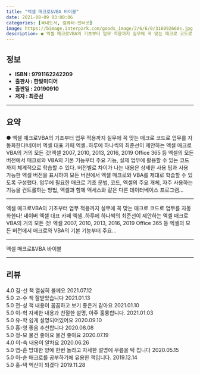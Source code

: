 ```yaml
---
title: "엑셀 매크로&VBA 바이블"
date: 2021-08-09 03:00:06
categories: [국내도서, 컴퓨터-인터넷]
image: https://bimage.interpark.com/goods_image/2/6/6/0/316092660s.jpg
description: ● 엑셀 매크로VBA의 기초부터 업무 적용까지 실무에 꼭 맞는 매크로 코드로 업무를 자동화한다!네이버 엑셀 대표 카페 엑셀..하루에 하나씩의 최준선이 제안하는 엑셀 매크로VBA의 거의 모든 것!엑셀 2007, 2010, 2013, 2016, 2019 Office 365 등 엑셀의 모든
---
```


## **정보**

- **ISBN : 9791162242209**
- **출판사 : 한빛미디어**
- **출판일 : 20190910**
- **저자 : 최준선**

------



## **요약**

●  엑셀 매크로VBA의 기초부터 업무 적용까지 실무에 꼭 맞는 매크로 코드로 업무를 자동화한다!네이버 엑셀 대표 카페 엑셀..하루에 하나씩의 최준선이 제안하는 엑셀 매크로VBA의 거의 모든 것!엑셀 2007, 2010, 2013, 2016, 2019 Office 365 등 엑셀의 모든 버전에서 매크로와 VBA의 기본 기능부터 주요 기능, 실제 업무에 활용할 수 있는 코드까지 체계적으로 학습할 수 있다. 버전별로 차이가 나는 내용은 상세한 사용 팁과 사용 가능한 엑셀 버전을 표시하여 모든 버전에서 엑셀 매크로와 VBA를 제대로 학습할 수 있도록 구성했다. 업무에 필요한 매크로 기초 문법, 코드, 엑셀의 주요 개체, 자주 사용하는 기능을 컨트롤하는 방법, 엑셀과 함께 액세스와 같은 다른 데이터베이스 프로그램...

------

엑셀 매크로VBA의 기초부터 업무 적용까지 실무에 꼭 맞는 매크로 코드로 업무를 자동화한다!
네이버 엑셀 대표 카페 엑셀..하루에 하나씩의 최준선이 제안하는 엑셀 매크로VBA의 거의 모든 것!
엑셀 2007, 2010, 2013, 2016, 2019 Office 365 등 엑셀의 모든 버전에서 매크로와 VBA의 기본 기능부터 주요... 

------


엑셀 매크로&VBA 바이블 

------


## **리뷰** 

4.0 김-선 책 열심히 볼께요 2021.07.12 <br/>5.0 고-수 책 잘받았습니다  2021.01.13 <br/>5.0 전-성 책 내용이 꼼꼼하고 보기 좋은거 같아요 2021.01.10 <br/>5.0 이-혁 자세한 내용과 친절한 설명, 아주 훌륭합니다. 2021.01.03 <br/>5.0 유-학 쉽게 설명되어있어요 2020.09.10 <br/>5.0 홍-영 좋음 추천합니다 2020.08.08 <br/>5.0 정-모 물건 좋아요 물건 좋아요 2020.07.19 <br/>4.0 이-숙 내용이 알차요 2020.06.26 <br/>5.0 염-훈 방대한 양에 한번 놀라고 자세한 설명에 무릎을 탁 칩니다 2020.05.15 <br/>5.0 이-순 매크로를 공부하기에 유용한 책입니다. 2019.12.14 <br/>5.0 홍-택 엑신이 되겠다 2019.11.28 <br/>